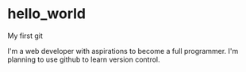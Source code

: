 # hello_world
My first git

I'm a web developer with aspirations to become a full programmer.
I'm planning to use github to learn version control.
